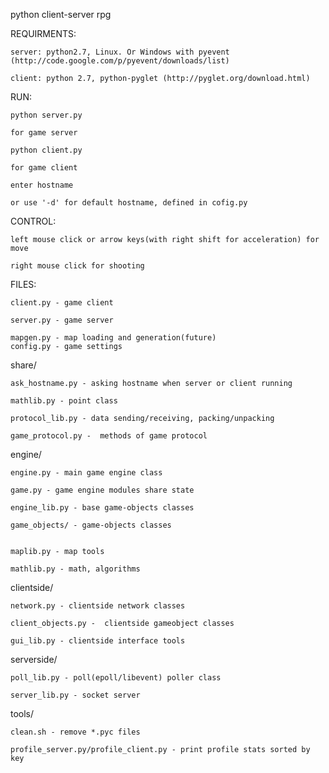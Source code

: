 python client-server rpg

REQUIRMENTS:

    server: python2.7, Linux. Or Windows with pyevent (http://code.google.com/p/pyevent/downloads/list)

    client: python 2.7, python-pyglet (http://pyglet.org/download.html)

RUN:

    python server.py

    for game server
    
    python client.py

    for game client
    
    enter hostname

    or use '-d' for default hostname, defined in cofig.py	

CONTROL:

    left mouse click or arrow keys(with right shift for acceleration) for move

    right mouse click for shooting

FILES:

    client.py - game client

    server.py - game server

    mapgen.py - map loading and generation(future)
    config.py - game settings

share/

    ask_hostname.py - asking hostname when server or client running
    
    mathlib.py - point class
    
    protocol_lib.py - data sending/receiving, packing/unpacking
    
    game_protocol.py -  methods of game protocol 
    
engine/

    engine.py - main game engine class
    
    game.py - game engine modules share state
	
	engine_lib.py - base game-objects classes
    
    game_objects/ - game-objects classes
	

    maplib.py - map tools

	mathlib.py - math, algorithms
    

    
clientside/

	network.py - clientside network classes
    
    client_objects.py -  clientside gameobject classes

	gui_lib.py - clientside interface tools

	
serverside/

	poll_lib.py - poll(epoll/libevent) poller class

	server_lib.py - socket server

tools/

    clean.sh - remove *.pyc files
    
    profile_server.py/profile_client.py - print profile stats sorted by key
    
